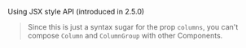 Using JSX style API (introduced in 2.5.0)

> Since this is just a syntax sugar for the prop `columns`, you can't compose `Column` and `ColumnGroup` with other Components.